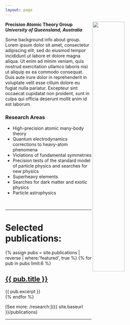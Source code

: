 ```yaml
---
layout: page
---
```


<kbd>
  <img align="right" width="45%" src="{{ site.baseurl }}/images/group.jpg">
</kbd>

**Precision Atomic Theory Group**
**_University of Queensland, Australia_**

Some background info about group. Lorem ipsum dolor sit amet, consectetur adipiscing elit, sed do eiusmod tempor incididunt ut labore et dolore magna aliqua. Ut enim ad minim veniam, quis nostrud exercitation ullamco laboris nisi ut aliquip ex ea commodo consequat. Duis aute irure dolor in reprehenderit in voluptate velit esse cillum dolore eu fugiat nulla pariatur. Excepteur sint occaecat cupidatat non proident, sunt in culpa qui officia deserunt mollit anim id est laborum.


### Research Areas
  * High-precision atomic many-body theory
  * Quantum electrodynamics corrections to heavy-atom phenomena
  * Violations of fundamental symmetries
  * Precision tests of the standard model of particle physics and searches for new physics
  * Superheavy elements
  * Searches for dark matter and exotic physics
  * Particle astrophysics


&nbsp;

*********************************************************************

# Selected publications:

<div class="entry">
{% assign pubs = site.publications | reverse | where:'featured', true %}
{% for pub in pubs limit:6 %}
<article class="post">

  <h1><a href="{{ site.baseurl }}{{ pub.url }}">{{ pub.title }}</a></h1>
  <div class="entry">
    {{ pub.excerpt }}
  </div>

</article>
{% endfor %}
</div>

[See more: /research:]({{ site.baseurl }}/publications)

*********************************************************************
